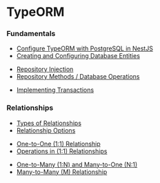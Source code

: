# TypeORM

### Fundamentals

- [Configure TypeORM with PostgreSQL in NestJS](./typeorm-config.md)
- [Creating and Configuring Database Entities](./entity.md)

<div></div>

- [Repository Injection](./repository.md)
- [Repository Methods / Database Operations](./methods.md)

<div></div>

- [Implementing Transactions](./create-transaction.md)

### Relationships

- [Types of Relationships](./relationships.md)
- [Relationship Options](./relationship-options.md)

<div></div>

- [One-to-One (1:1) Relationship](./one-to-one.md)
- [Operations in (1:1) Relationships](./operations-one-one.md)

<div></div>

- [One-to-Many (1:N) and Many-to-One (N:1)](./one-to-many.md)
- [Many-to-Many (M) Relationship](./many-to-many.md)
